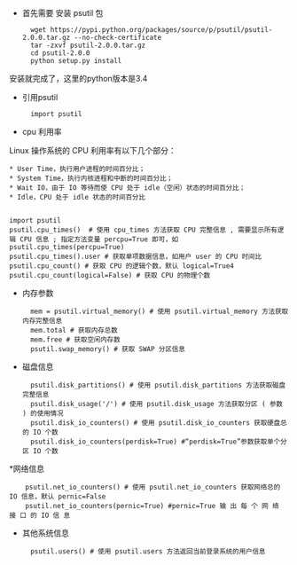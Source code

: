 * 首先需要 安装 psutil 包
    
        wget https://pypi.python.org/packages/source/p/psutil/psutil-2.0.0.tar.gz --no-check-certificate
        tar -zxvf psutil-2.0.0.tar.gz
        cd psutil-2.0.0
        python setup.py install
安装就完成了，这里的python版本是3.4

* 引用psutil 
        
        import psutil

* cpu 利用率

Linux 操作系统的 CPU 利用率有以下几个部分：

    * User Time，执行用户进程的时间百分比；
    * System Time，执行内核进程和中断的时间百分比；
    * Wait IO，由于 IO 等待而使 CPU 处于 idle（空闲）状态的时间百分比；
    * Idle，CPU 处于 idle 状态的时间百分比
     
    
    import psutil
    psutil.cpu_times()  # 使用 cpu_times 方法获取 CPU 完整信息 , 需要显示所有逻辑 CPU 信息 ; 指定方法变量 percpu=True 即可，如 psutil.cpu_times(percpu=True)
    psutil.cpu_times().user # 获取单项数据信息，如用户 user 的 CPU 时间比
    psutil.cpu_count() # 获取 CPU 的逻辑个数，默认 logical=True4
    psutil.cpu_count(logical=False) # 获取 CPU 的物理个数

* 内存参数
    
        mem = psutil.virtual_memory() # 使用 psutil.virtual_memory 方法获取内存完整信息
        mem.total # 获取内存总数
        mem.free # 获取空闲内存数
        psutil.swap_memory() # 获取 SWAP 分区信息

* 磁盘信息
    
        psutil.disk_partitions() # 使用 psutil.disk_partitions 方法获取磁盘完整信息
        psutil.disk_usage('/') # 使用 psutil.disk_usage 方法获取分区 ( 参数 ) 的使用情况
        psutil.disk_io_counters() # 使用 psutil.disk_io_counters 获取硬盘总的 IO 个数
        psutil.disk_io_counters(perdisk=True) #“perdisk=True”参数获取单个分区 IO 个数

*网络信息
    
        psutil.net_io_counters() # 使用 psutil.net_io_counters 获取网络总的 IO 信息，默认 pernic=False
        psutil.net_io_counters(pernic=True) #pernic=True 输 出 每 个 网 络 接 口 的 IO 信 息
        
* 其他系统信息 
    
        psutil.users() # 使用 psutil.users 方法返回当前登录系统的用户信息